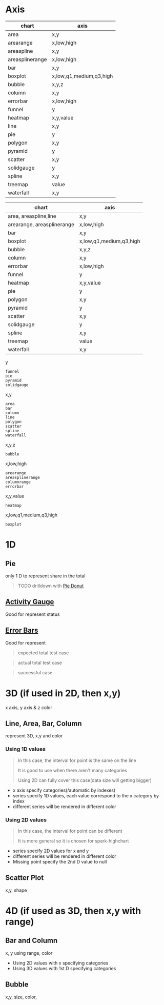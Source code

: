 # Axis

| chart | axis |
|-------|------|
|area            |x,y
|arearange       |x,low,high
|areaspline      |x,y
|areasplinerange |x,low,high
|bar             |x,y
|boxplot         |x,low,q1,medium,q3,high
|bubble          |x,y,z
|column          |x,y
|errorbar        |x,low,high
|funnel          |y
|heatmap         |x,y,value
|line            |x,y
|pie             |y
|polygon         |x,y
|pyramid         |y
|scatter         |x,y
|solidgauge      |y
|spline          |x,y
|treemap         |value
|waterfall       |x,y

| chart | axis |
|-------|------|
|area, areaspline,line            |x,y
|arearange, areasplinerange       |x,low,high
|bar             |x,y
|boxplot         |x,low,q1,medium,q3,high
|bubble          |x,y,z
|column          |x,y
|errorbar        |x,low,high
|funnel          |y
|heatmap         |x,y,value
|pie             |y
|polygon         |x,y
|pyramid         |y
|scatter         |x,y
|solidgauge      |y
|spline          |x,y
|treemap         |value
|waterfall       |x,y

y

    funnel
    pie
    pyramid
    solidgauge

x,y

    area
    bar
    column
    line
    polygon
    scatter
    spline
    waterfall

x,y,z

    bubble

x,low,high

    arearange
    areasplinerange
    columnrange
    errorbar

x,y,value

    heatmap

x,low,q1,medium,q3,high

    boxplot

# 1D

## Pie
only 1 D to represent share in the total

> TODO drilldown with [Pie Donut](http://www.highcharts.com/demo/pie-donut)

## [Activity Gauge](http://www.highcharts.com/demo/gauge-activity)
Good for represent status

## [Error Bars](http://www.highcharts.com/demo/error-bar)
Good for represent

> expected total test case

> actual total test case

> successful case.

# 3D (if used in 2D, then x,y)

x axis, y axis & z color

## Line, Area, Bar, Column

represent 3D, x,y and color

### Using 1D values

> In this case, the interval for point is the same on the line
>
> It is good to use when there aren't many categories
>
> Using 2D can fully cover this case(data size will getting bigger)

* x axis specify categories(/automatic by indexes)
* series specify 1D values, each value correspond to the x category by index
* different series will be rendered in different color


### Using 2D values

> In this case, the interval for point can be different
>
> It is more general so it is chosen for spark-highchart
>


* series specify 2D values for x and y
* different series will be rendered in different color
* Missing point specify the 2nd D value to null

## Scatter Plot

x,y, shape

# 4D (if used as 3D, then x,y with range)

## Bar and Column
x, y using range, color

* Using 2D values with x specifying categories
* Using 3D values with 1st D specifying categories

## Bubble
x,y, size, color,
